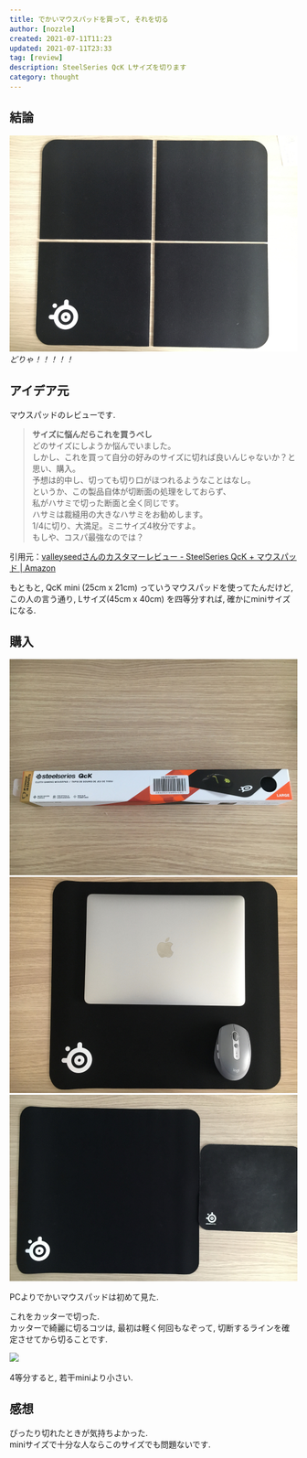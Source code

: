 ```yaml
---
title: でかいマウスパッドを買って, それを切る
author: [nozzle]
created: 2021-07-11T11:23
updated: 2021-07-11T23:33
tag: [review]
description: SteelSeries QcK Lサイズを切ります
category: thought
---
```

## 結論

![](./01.jpg)
_どりゃ！！！！！_


## アイデア元
マウスパッドのレビューです.  

> **サイズに悩んだらこれを買うべし**  
> どのサイズにしようか悩んでいました。  
> しかし、これを買って自分の好みのサイズに切れば良いんじゃないか？と思い、購入。  
> 予想は的中し、切っても切り口がほつれるようなことはなし。  
> というか、この製品自体が切断面の処理をしておらず、  
> 私がハサミで切った断面と全く同じです。  
> ハサミは裁縫用の大きなハサミをお勧めします。  
> 1/4に切り、大満足。ミニサイズ4枚分ですよ。  
> もしや、コスパ最強なのでは？  

引用元：[valleyseedさんのカスタマーレビュー - SteelSeries QcK + マウスパッド | Amazon ](https://www.amazon.co.jp/gp/customer-reviews/ROTIEVW13GIE1/ref=cm_cr_othr_d_rvw_ttl?ie=UTF8&ASIN=B000UEZ37G)


もともと, QcK mini (25cm x 21cm) っていうマウスパッドを使ってたんだけど, この人の言う通り, Lサイズ(45cm x 40cm) を四等分すれば, 確かにminiサイズになる.  


## 購入
![](./02.jpg)
![](./03.jpg)
![](./04.jpg)

PCよりでかいマウスパッドは初めて見た.  

これをカッターで切った.  
カッターで綺麗に切るコツは, 最初は軽く何回もなぞって, 切断するラインを確定させてから切ることです.  

![](./05.jpg)

4等分すると, 若干miniより小さい.  

## 感想
ぴったり切れたときが気持ちよかった.  
miniサイズで十分な人ならこのサイズでも問題ないです.  


